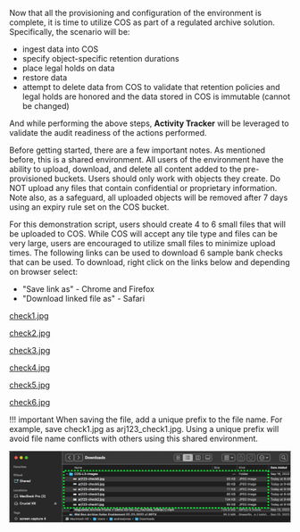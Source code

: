 Now that all the provisioning and configuration of the environment is complete, it is time to utilize COS as part of a regulated archive solution. Specifically, the scenario will be:

- ingest data into COS
- specify object-specific retention durations
- place legal holds on data
- restore data
- attempt to delete data from COS to validate that retention policies and legal holds are honored and the data stored in COS is immutable (cannot be changed)

And while performing the above steps, **Activity Tracker** will be leveraged to validate the audit readiness of the actions performed.



Before getting started, there are a few important notes. As mentioned before, this is a shared environment. All users of the environment have the ability to upload, download, and delete all content added to the pre-provisioned buckets. Users should only work with objects they create. Do NOT upload any files that contain confidential or proprietary information. Note also, as a safeguard, all uploaded objects will be removed after 7 days using an expiry rule set on the COS bucket.

For this demonstration script, users should create 4 to 6 small files that will be uploaded to COS. While COS will accept any tile type and files can be very large, users are encouraged to utilize small files to minimize upload times. The following links can be used to download 6 sample bank checks that can be used. To download, right click on the links below and depending on browser select:

- "Save link as" - Chrome and Firefox
- "Download linked file as" - Safari

<a href="https://ibm.github.io/SalesEnablement-COS-L3/includes/checkImages/check1.jpg" target="_blank">check1.jpg</a>

<a href="https://ibm.github.io/SalesEnablement-COS-L3/includes/checkImages/check2.jpg" target="_blank">check2.jpg</a>

<a href="https://ibm.github.io/SalesEnablement-COS-L3/includes/checkImages/check3.jpg" target="_blank">check3.jpg</a>

<a href="https://ibm.github.io/SSalesEnablement-COS-L3/includes/checkImages/check4.jpg" target="_blank">check4.jpg</a>

<a href="https://ibm.github.io/SalesEnablement-COS-L3/includes/checkImages/check5.jpg" target="_blank">check5.jpg</a>

<a href="https://ibm.github.io/SalesEnablement-COS-L3/includes/checkImages/check6.jpg" target="_blank">check6.jpg</a>

!!! important
    When saving the file, add a unique prefix to the file name. For example, save check1.jpg as arj123_check1.jpg. Using a unique prefix will avoid file name conflicts with others using this shared environment.

![](_attachments/checkDownloadListing.png)
